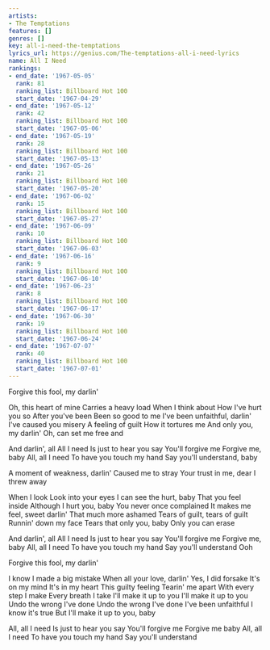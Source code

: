 ```yaml
---
artists:
- The Temptations
features: []
genres: []
key: all-i-need-the-temptations
lyrics_url: https://genius.com/The-temptations-all-i-need-lyrics
name: All I Need
rankings:
- end_date: '1967-05-05'
  rank: 81
  ranking_list: Billboard Hot 100
  start_date: '1967-04-29'
- end_date: '1967-05-12'
  rank: 42
  ranking_list: Billboard Hot 100
  start_date: '1967-05-06'
- end_date: '1967-05-19'
  rank: 28
  ranking_list: Billboard Hot 100
  start_date: '1967-05-13'
- end_date: '1967-05-26'
  rank: 21
  ranking_list: Billboard Hot 100
  start_date: '1967-05-20'
- end_date: '1967-06-02'
  rank: 15
  ranking_list: Billboard Hot 100
  start_date: '1967-05-27'
- end_date: '1967-06-09'
  rank: 10
  ranking_list: Billboard Hot 100
  start_date: '1967-06-03'
- end_date: '1967-06-16'
  rank: 9
  ranking_list: Billboard Hot 100
  start_date: '1967-06-10'
- end_date: '1967-06-23'
  rank: 8
  ranking_list: Billboard Hot 100
  start_date: '1967-06-17'
- end_date: '1967-06-30'
  rank: 19
  ranking_list: Billboard Hot 100
  start_date: '1967-06-24'
- end_date: '1967-07-07'
  rank: 40
  ranking_list: Billboard Hot 100
  start_date: '1967-07-01'
---
```

Forgive this fool, my darlin'


Oh, this heart of mine
Carries a heavy load
When I think about
How I've hurt you so
After you've been
Been so good to me
I've been unfaithful, darlin'
I've caused you misery
A feeling of guilt
How it tortures me
And only you, my darlin'
Oh, can set me free and


And darlin', all
All I need
Is just to hear you say
You'll forgive me
Forgive me, baby
All, all I need
To have you touch my hand
Say you'll understand, baby


A moment of weakness, darlin'
Caused me to stray
Your trust in me, dear
I threw away


When I look
Look into your eyes
I can see the hurt, baby
That you feel inside
Although I hurt you, baby
You never once complained
It makes me feel, sweet darlin'
That much more ashamed
Tears of guilt, tears of guilt
Runnin' down my face
Tears that only you, baby
Only you can erase


And darlin', all
All I need
Is just to hear you say
You'll forgive me
Forgive me, baby
All, all I need
To have you touch my hand
Say you'll understand
Ooh

Forgive this fool, my darlin'


I know I made a big mistake
When all your love, darlin'
Yes, I did forsake
It's on my mind
It's in my heart
This guilty feeling
Tearin' me apart
With every step I make
Every breath I take
I'll make it up to you
I'll make it up to you
Undo the wrong I've done
Undo the wrong I've done
I've been unfaithful
I know it's true
But I'll make it up to you, baby


All, all I need
Is just to hear you say
You'll forgive me
Forgive me baby
All, all I need
To have you touch my hand
Say you'll understand

